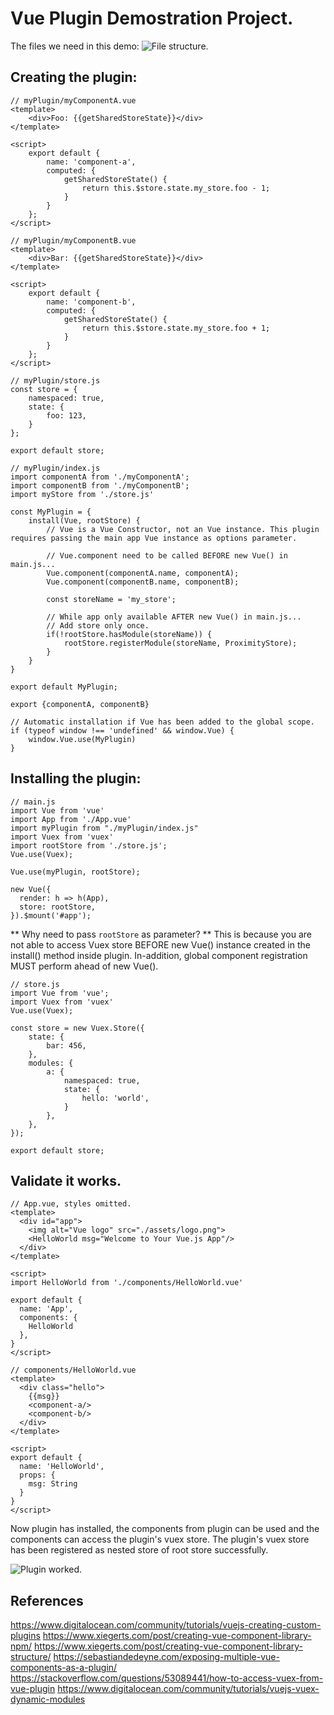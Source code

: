 # Vue Plugin Demostration Project.

The files we need in this demo:
![File structure.](https://github.com/VerdantSparks/Vue-Plugin-Demo/blob/master/doc/structure.png)

## Creating the plugin:
```
// myPlugin/myComponentA.vue
<template>
    <div>Foo: {{getSharedStoreState}}</div>
</template>

<script>
    export default {
        name: 'component-a',
        computed: {
            getSharedStoreState() {
                return this.$store.state.my_store.foo - 1;
            }
        }
    };
</script>
```

```
// myPlugin/myComponentB.vue
<template>
    <div>Bar: {{getSharedStoreState}}</div>
</template>

<script>
    export default {
        name: 'component-b',
        computed: {
            getSharedStoreState() {
                return this.$store.state.my_store.foo + 1;
            }
        }
    };
</script>
```

```
// myPlugin/store.js
const store = {
    namespaced: true,
    state: {
        foo: 123,
    }
};

export default store;
```

``` 
// myPlugin/index.js
import componentA from './myComponentA';
import componentB from './myComponentB';
import myStore from './store.js'

const MyPlugin = {
    install(Vue, rootStore) {
        // Vue is a Vue Constructor, not an Vue instance. This plugin requires passing the main app Vue instance as options parameter.

        // Vue.component need to be called BEFORE new Vue() in main.js...
        Vue.component(componentA.name, componentA);
        Vue.component(componentB.name, componentB);

        const storeName = 'my_store';

        // While app only available AFTER new Vue() in main.js...
        // Add store only once.
        if(!rootStore.hasModule(storeName)) {
            rootStore.registerModule(storeName, ProximityStore);
        }
    }
}

export default MyPlugin;

export {componentA, componentB}

// Automatic installation if Vue has been added to the global scope.
if (typeof window !== 'undefined' && window.Vue) {
    window.Vue.use(MyPlugin)
}
```

## Installing the plugin:

```
// main.js
import Vue from 'vue'
import App from './App.vue'
import myPlugin from "./myPlugin/index.js"
import Vuex from 'vuex'
import rootStore from './store.js';
Vue.use(Vuex);

Vue.use(myPlugin, rootStore);

new Vue({
  render: h => h(App),
  store: rootStore,
}).$mount('#app');

```
** Why need to pass `rootStore` as parameter? **
This is because you are not able to access Vuex store BEFORE new Vue() instance created in the install() method inside plugin.
In-addition, global component registration MUST perform ahead of new Vue(). 

```
// store.js
import Vue from 'vue';
import Vuex from 'vuex'
Vue.use(Vuex);

const store = new Vuex.Store({
    state: {
        bar: 456,
    },
    modules: {
        a: {
            namespaced: true,
            state: {
                hello: 'world',
            }
        },
    },
});

export default store;
```

## Validate it works.
``` 
// App.vue, styles omitted.
<template>
  <div id="app">
    <img alt="Vue logo" src="./assets/logo.png">
    <HelloWorld msg="Welcome to Your Vue.js App"/>
  </div>
</template>

<script>
import HelloWorld from './components/HelloWorld.vue'

export default {
  name: 'App',
  components: {
    HelloWorld
  },
}
</script>
```

``` 
// components/HelloWorld.vue
<template>
  <div class="hello">
    {{msg}}
    <component-a/>
    <component-b/>
  </div>
</template>

<script>
export default {
  name: 'HelloWorld',
  props: {
    msg: String
  }
}
</script>
```

Now plugin has installed, the components from plugin can be used and the components can access the plugin's vuex store.
The plugin's vuex store has been registered as nested store of root store successfully.

![Plugin worked.](https://github.com/VerdantSparks/Vue-Plugin-Demo/blob/master/doc/result.png)

## References
https://www.digitalocean.com/community/tutorials/vuejs-creating-custom-plugins
https://www.xiegerts.com/post/creating-vue-component-library-npm/
https://www.xiegerts.com/post/creating-vue-component-library-structure/
https://sebastiandedeyne.com/exposing-multiple-vue-components-as-a-plugin/
https://stackoverflow.com/questions/53089441/how-to-access-vuex-from-vue-plugin
https://www.digitalocean.com/community/tutorials/vuejs-vuex-dynamic-modules
